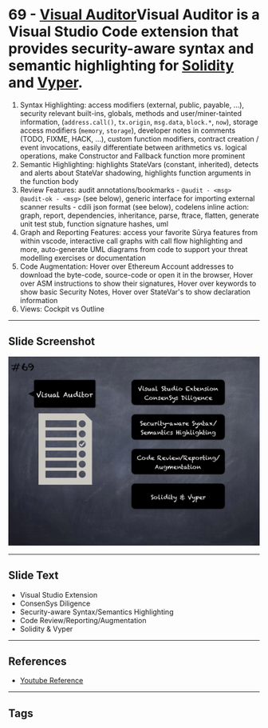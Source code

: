 
# 69 - [Visual Auditor](./Visual%20Auditor.md)Visual Auditor is a Visual Studio Code extension that provides security-aware syntax and semantic highlighting for [Solidity](https://marketplace.visualstudio.com/items?itemName=tintinweb.solidity-visual-auditor) and [Vyper](https://marketplace.visualstudio.com/items?itemName=tintinweb.vscode-vyper).

1. Syntax Highlighting: access modifiers (external, public, payable, …), security relevant built-ins, globals, methods and user/miner-tainted information, (`address.call()`, `tx.origin`, `msg.data`, `block.*`, `now`), storage access modifiers (`memory`, `storage`), developer notes in comments (TODO, FIXME, HACK, …), custom function modifiers, contract creation / event invocations, easily differentiate between arithmetics vs. logical operations, make Constructor and Fallback function more prominent
2. Semantic Highlighting: highlights StateVars (constant, inherited), detects and alerts about StateVar shadowing, highlights function arguments in the function body
3. Review Features: audit annotations/bookmarks - `@audit - <msg> @audit-ok - <msg>` (see below), generic interface for importing external scanner results - cdili json format (see below), codelens inline action: graph, report, dependencies, inheritance, parse, ftrace, flatten, generate unit test stub, function signature hashes, uml
4. Graph and Reporting Features: access your favorite Sūrya features from within vscode, interactive call graphs with call flow highlighting and more, auto-generate UML diagrams from code to support your threat modelling exercises or documentation
5. Code Augmentation: Hover over Ethereum Account addresses to download the byte-code, source-code or open it in the browser, Hover over ASM instructions to show their signatures, Hover over keywords to show basic Security Notes, Hover over StateVar's to show declaration information
6. Views: Cockpit vs Outline
___
## Slide Screenshot
![069.png](../../images/6.Audit%20Techniques%20and%20Tools%20101/069.png)
___
## Slide Text
- Visual Studio Extension
- ConsenSys Diligence
- Security-aware Syntax/Semantics Highlighting
- Code Review/Reporting/Augmentation
- Solidity & Vyper
___
## References
- [Youtube Reference](https://youtu.be/jZ81ebDJVe0?t=522)
___
## Tags
